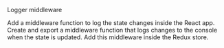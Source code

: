 Logger middleware

Add a middleware function to log the state changes inside the React app.
Create and export a middleware function that logs changes to the console when the state is updated.
Add this middleware inside the Redux store.
